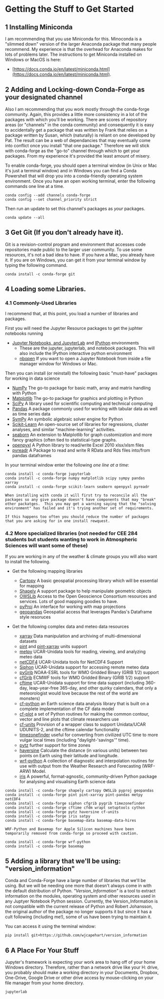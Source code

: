 # Getting the Stuff to Get Started

## 1 Installing Miniconda

I am recommending that you use Miniconda for this.  Minoconda is a "slimmed down" version of the larger Anaconda package that many people recommend.  My experience is that the overhead for Anaconda makes for lots of problems later. The instructions to get Miniconda installed on Windows or MacOS is here:     

*  [https://docs.conda.io/en/latest/miniconda.html](https://docs.conda.io/en/latest/miniconda.html).

## 2 Adding and Locking-down Conda-Forge as your designated channel

Also I am recommending that you work mostly through the conda-forge community.  Again, this provides a little more consistency in a lot of the packages with which you'll be working. There are scores of repository areas (or "channels" in the conda community) and consequently it is easy to accidentally get a package that was written by Frank that relies on a package written by Susan, which (naturally) is reliant on one developed by Pat.  The result can be a web of dependancies that may eventually come into conflict once you install "that one package."  Therefore we will stick with conda-forge as the "go-to" channel through which to get your packages.  From my experience it's provided the least amount of misery.  

To enable conda-forge, you should open a terminal window (in Unix or Mac it's just a terminal window) and in Windows you can find a Conda Powershell that will drop you into a conda-friendly operating system environment.
Once you have an open working terminal, enter the following commands one line at a time.

```
conda config --add channels conda-forge
conda config --set channel_priority strict
```

Then run an update to set this channel's packages as *your* packages.

```
conda update --all
```

## 3 Get Git (If you don't already have it).

Git is a revision-control program and environment that accesses code repositories made public to the larger user community.  To use some resources, it's not a bad idea to have.  If you have a Mac, you already have it.  If you are on Windows, you can get it from your terminal window by typing the following command.

```
conda install -c conda-forge git
```
## 4 Loading some Libraries.

### 4.1 Commonly-Used Libraries

I recommend that, at this point, you load a number of libraries and packages.

First you will need the Jupyter Resource packages to get the juphter notebooks running

* [Jupyter Notebooks, and JupyterLab](https://jupyter.org) and [IPython](https://ipython.org) environments
  * These are the jupyter, jupyterlab, and notebook packages.  This will also include the IPython interactive python environment
  * [nbopen](https://github.com/takluyver/nbopen) If you want to open a Jupyter Notebook from inside a file manager window for Windows or Mac.

Then you can install (or reinstall) the following basic "must-have" packages for working in data science

* [NumPy](https://numpy.org) The go-to package for basic math, array and matrix handling with Python
* [Matplotlib](https://matplotlib.org) The go-to package for graphics and plotting in Python
* [SciPy](https://www.scipy.org) A library used for scientific computing and technical computing
* [Pandas](https://pandas.pydata.org) A package commonly used for working with tabular data as well as time series data
* [SymPy](https://www.sympy.org/en/index.html) An symbolic algebraic solver engine for Python
* [Scikit-Learn](https://scikit-learn.org/stable/) An open-source set of libraries for regressions, cluster analyses, and similar "machine-learning" activities.
* [seaborn](https://seaborn.pydata.org) An extension to Matplotlib for graph customization and more fancy graphics (often tied to statistical-type graphs.
* [openpyxl](https://openpyxl.readthedocs.io/en/stable/) A Python library to read/write Excel 2010 xlsx/xlsm files
* [pyreadr](https://github.com/ofajardo/pyreadr#pyreadr) A Package to read and write R RData and Rds files into/from pandas dataframes

In your terminal window enter the following *one line at a time*:

```
conda install -c conda-forge jupyterlab  
conda install -c conda-forge numpy matplotlib scipy sympy pandas xarray
conda install -c conda-forge scikit-learn seaborn openpyxl pyreadr
```

```warning
When installing with conda it will first try to reconcile all the packages so any give package doesn't have components that may "break" other packatges.  This you may get a warning saying that the "solving environment" has failed and it's trying another set of requirements.  

If this happens too often you should reduce the number of packages that you are asking for in one install rewquest.
```



### 4.2 More specialized libraries (not needed for CEE 284 students but students wanting to work in Atmospheric Sciences will want some of these)
If you are working in any of the weather & climate groups you will also want to install the following.

* Get the following mapping libraries
  * [Cartopy](https://scitools.org.uk/cartopy/docs/latest/) A basic geospatial processing library which will be essential for mapping
  * [Shapely](https://shapely.readthedocs.io/en/latest/) A support package to help manipulate geometric objects
  * [OWSLib](https://geopython.github.io/OWSLib) Access to the Open Geoscience Consortium resources and services.  Lots of good mapping goodies to have.
  * [pyProj](https://pyproj4.github.io/pyproj/stable/) An interface for working with map projections
  * [geopandas](https://geopandas.org/en/stable/) Geospatial access that leverages Pandas's Dataframe style resoruces

* Get the following complex data and meteo data resources
  * [xarray](http://xarray.pydata.org/en/stable/) Data manipulation and archiving of multi-dimensional datasets
  * [pint](https://pint.readthedocs.io/en/stable/) and [pint-xarray](https://pint-xarray.readthedocs.io/en/latest/) units support
  * [metpy](https://unidata.github.io/MetPy/latest/index.html) UCAR-Unidata tools for reading, viewing, and analyzing meteo data
  * [netCDF4](https://unidata.github.io/netcdf4-python/) UCAR-Unidata tools for NetCDF4 Support
  * [Siphon](https://unidata.github.io/siphon/latest/) UCAR-Unidata support for accessing remote meteo data
  * [pyGrib](https://jswhit.github.io/pygrib/) NOAA-ESRL tools for WMO Gridded Binary (GRIB 1/2) support
  * [cfGrib](https://github.com/ecmwf/cfgrib) ECMWF tools for WMO Gridded Binary (GRIB 1/2) support
  * [cftime](https://unidata.github.io/cftime/) UCAR-Unidata support for time data support (including 360-day, leap-year-free 365-day, and other quirky calendars, that only a meteorologist would love because the rest of the world are monsters)
  * [cf-python](https://ncas-cms.github.io/cf-python/) an Earth science data analysis library that is built on a complete implementation of the CF data model
  * [cf-plot](http://ajheaps.github.io/cf-plot) a set of Python routines for making the common contour, vector and line plots that climate researchers use
  * [cf-units](https://cf-units.readthedocs.io/en/latest/) Provision of a wrapper class to support Unidata/UCAR UDUNITS-2, and the cftime calendar functionality
  * [timezonefinder](https://timezonefinder.readthedocs.io/en/latest/) useful for converting from civilized UTC time to more vulgar local times (including "daylight-'savings'" time).
  * [pytz](http://pytz.sourceforge.net) further support for time zones
  * [haversine](https://github.com/mapado/haversine) Calculate the distance (in various units) between two points on Earth using their latitude and longitude.
  * [wrf-python](https://wrf-python.readthedocs.io/en/latest/) A collection of diagnostic and interpolation routines for use with output from the Weather Research and Forecasting (WRF-ARW) Model.
  * [iris](https://scitools-iris.readthedocs.io/en/stable/) A powerful, format-agnostic, community-driven Python package for analysing and visualising Earth science data 


```
conda install -c conda-forge shapely cartopy OWSLib pyproj geopandas
conda install -c conda-forge pint pint-xarray pint-pandas metpy netCDF4 
conda install -c conda-forge siphon cfgrib pygrib timezonefinder 
conda install -c conda-forge cftime cfdm wrapt setuptools cython
conda install -c conda-forge pytz haversine cf-units
conda install -c conda-forge iris satpy
conda install -c conda-forge basemap-data basemap-data-hires
```

```warning
WRF-Python and Basemap for Apple Silicon machines have been temporarily removed from conda-forge so proceed with caution.
```

```
conda install -c conda-forge wrf-python 
conda install -c conda-forge basemap 
```

## 5 Adding a library that we'll be using: "version_information"

Conda and Conda-Forge have a large number of libraries that we'll be using.  But we will be needing one more that doesn't always come in with the default distribution of Python.  *"Version_Information"* is a tool to extract information on the modules, operating system and other resources used in any Juptyer Notebook Python session.  Currently, the Version_Information is not compatible with the current release of Python and Robert Johansson, the original author of the package no longer supports it but since it has a cult following (including me!), some of us have been trying to maintain it.

You can access it using the terminal window:

```
pip install git+https://github.com/wjcapehart/version_information
```


## 6 A Place For Your Stuff

Jupyter's framework is expecting your work area to hang off of your home Windows directory. Therefore, rather than a network drive like your H: drive, you probably should make a working directory in your Documents, Dropbox, One-Drive, Google Drive or other drive access by mouse-clicking on your file manager from your home directory.  

```
jupyterlab
```
